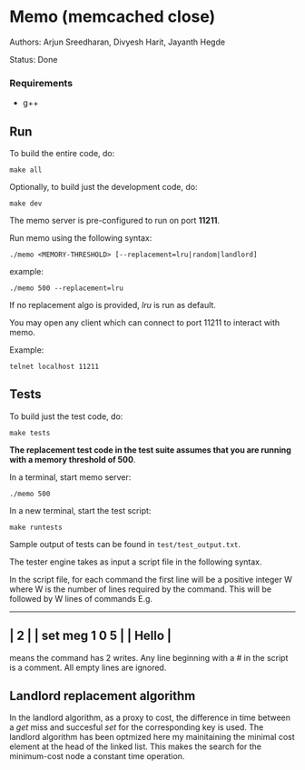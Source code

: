 # Memo (memcached close)


Authors: Arjun Sreedharan, Divyesh Harit, Jayanth Hegde

Status: Done


### Requirements

* g++


## Run

To build the entire code, do:

```
make all
```

Optionally, to build just the development code, do:

```
make dev
```

The memo server is pre-configured to run on port **11211**.

Run memo using the following syntax:

````
./memo <MEMORY-THRESHOLD> [--replacement=lru|random|landlord]
````

example:

```
./memo 500 --replacement=lru
````

If no replacement algo is provided, *lru* is run as default.

You may open any client which can connect to port 11211 to interact with memo.

Example:

```
telnet localhost 11211
```


## Tests

To build just the test code, do:

```
make tests
```

**The replacement test code in the test suite assumes that you are running with a memory threshold of 500**. 

In a terminal, start memo server:

```
./memo 500
```

In a new terminal, start the test script:

```
make runtests
````

Sample output of tests can be found in `test/test_output.txt`.


The tester engine takes as input a script file in the following syntax.

In the script file, for each command the first line will be a positive integer W where W is the number of lines required by the command. This will be followed by W lines of commands
E.g.
   _________________
   | 2             |
   | set meg 1 0 5 |
   | Hello         |
   -----------------
means the command has 2 writes. Any line beginning with a # in the script is a comment. All empty lines are ignored.

## Landlord replacement algorithm

In the landlord algorithm, as a proxy to cost, the difference in time between a *get* miss and succesful *set* for the corresponding key is used. The landlord algorithm has been optmized here my mainitaining the minimal cost element at the head of the linked list. This makes the search for the minimum-cost node a constant time operation.

